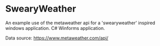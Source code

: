 # SwearyWeather
An example use of the metaweather api for a 'swearyweather' inspired windows application. C# Winforms application.

Data source: https://www.metaweather.com/api/